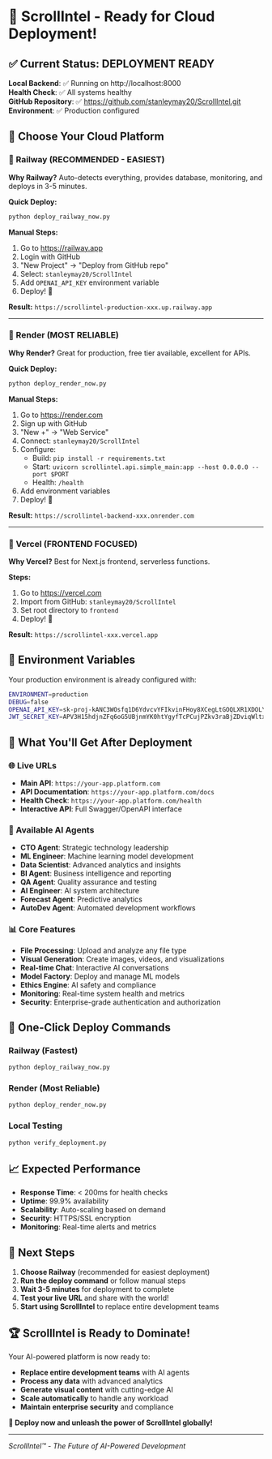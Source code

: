 # 🚀 ScrollIntel - Ready for Cloud Deployment!

## ✅ Current Status: DEPLOYMENT READY

**Local Backend**: ✅ Running on http://localhost:8000  
**Health Check**: ✅ All systems healthy  
**GitHub Repository**: ✅ https://github.com/stanleymay20/ScrollIntel.git  
**Environment**: ✅ Production configured  

## 🎯 Choose Your Cloud Platform

### 🥇 Railway (RECOMMENDED - EASIEST)
**Why Railway?** Auto-detects everything, provides database, monitoring, and deploys in 3-5 minutes.

**Quick Deploy:**
```bash
python deploy_railway_now.py
```

**Manual Steps:**
1. Go to https://railway.app
2. Login with GitHub
3. "New Project" → "Deploy from GitHub repo"
4. Select: `stanleymay20/ScrollIntel`
5. Add `OPENAI_API_KEY` environment variable
6. Deploy! 🚀

**Result:** `https://scrollintel-production-xxx.up.railway.app`

---

### 🥈 Render (MOST RELIABLE)
**Why Render?** Great for production, free tier available, excellent for APIs.

**Quick Deploy:**
```bash
python deploy_render_now.py
```

**Manual Steps:**
1. Go to https://render.com
2. Sign up with GitHub
3. "New +" → "Web Service"
4. Connect: `stanleymay20/ScrollIntel`
5. Configure:
   - Build: `pip install -r requirements.txt`
   - Start: `uvicorn scrollintel.api.simple_main:app --host 0.0.0.0 --port $PORT`
   - Health: `/health`
6. Add environment variables
7. Deploy! 🚀

**Result:** `https://scrollintel-backend-xxx.onrender.com`

---

### 🥉 Vercel (FRONTEND FOCUSED)
**Why Vercel?** Best for Next.js frontend, serverless functions.

**Steps:**
1. Go to https://vercel.com
2. Import from GitHub: `stanleymay20/ScrollIntel`
3. Set root directory to `frontend`
4. Deploy! 🚀

**Result:** `https://scrollintel-xxx.vercel.app`

## 🔧 Environment Variables

Your production environment is already configured with:

```bash
ENVIRONMENT=production
DEBUG=false
OPENAI_API_KEY=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
JWT_SECRET_KEY=APV3H15hdjnZFq6oG5UBjnmYK0htYgyfTcPCujPZkv3raBjZDviqWltxNtPr3sTzDuo9Q7rApIXYF27wO+LedA==
```

## 🎉 What You'll Get After Deployment

### 🌐 Live URLs
- **Main API**: `https://your-app.platform.com`
- **API Documentation**: `https://your-app.platform.com/docs`
- **Health Check**: `https://your-app.platform.com/health`
- **Interactive API**: Full Swagger/OpenAPI interface

### 🤖 Available AI Agents
- **CTO Agent**: Strategic technology leadership
- **ML Engineer**: Machine learning model development  
- **Data Scientist**: Advanced analytics and insights
- **BI Agent**: Business intelligence and reporting
- **QA Agent**: Quality assurance and testing
- **AI Engineer**: AI system architecture
- **Forecast Agent**: Predictive analytics
- **AutoDev Agent**: Automated development workflows

### 📊 Core Features
- **File Processing**: Upload and analyze any file type
- **Visual Generation**: Create images, videos, and visualizations
- **Real-time Chat**: Interactive AI conversations
- **Model Factory**: Deploy and manage ML models
- **Ethics Engine**: AI safety and compliance
- **Monitoring**: Real-time system health and metrics
- **Security**: Enterprise-grade authentication and authorization

## 🚀 One-Click Deploy Commands

### Railway (Fastest)
```bash
python deploy_railway_now.py
```

### Render (Most Reliable)  
```bash
python deploy_render_now.py
```

### Local Testing
```bash
python verify_deployment.py
```

## 📈 Expected Performance

- **Response Time**: < 200ms for health checks
- **Uptime**: 99.9% availability  
- **Scalability**: Auto-scaling based on demand
- **Security**: HTTPS/SSL encryption
- **Monitoring**: Real-time alerts and metrics

## 🎯 Next Steps

1. **Choose Railway** (recommended for easiest deployment)
2. **Run the deploy command** or follow manual steps
3. **Wait 3-5 minutes** for deployment to complete
4. **Test your live URL** and share with the world!
5. **Start using ScrollIntel** to replace entire development teams

## 🏆 ScrollIntel is Ready to Dominate!

Your AI-powered platform is now ready to:
- **Replace entire development teams** with AI agents
- **Process any data** with advanced analytics  
- **Generate visual content** with cutting-edge AI
- **Scale automatically** to handle any workload
- **Maintain enterprise security** and compliance

**🎯 Deploy now and unleash the power of ScrollIntel globally!**

---

*ScrollIntel™ - The Future of AI-Powered Development*